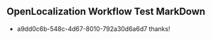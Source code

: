 ## OpenLocalization Workflow Test MarkDown
* a9dd0c6b-548c-4d67-8010-792a30d6a6d7 thanks!

<!--HONumber=Jul16_HO3-->


